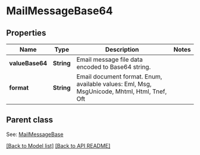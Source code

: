 
# MailMessageBase64
## Properties
Name | Type | Description | Notes
------------ | ------------- | ------------- | -------------
**valueBase64** | **String** | Email message file data encoded to Base64 string.              | 
**format** | **String** | Email document format. Enum, available values: Eml, Msg, MsgUnicode, Mhtml, Html, Tnef, Oft | 


## Parent class

See: [MailMessageBase](MailMessageBase.md)

[[Back to Model list]](Models.md) [[Back to API README]](README.md)

